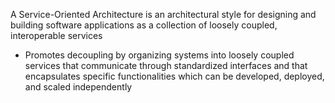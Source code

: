A Service-Oriented Architecture is an architectural style for designing and building software applications as a collection of loosely coupled, interoperable services

* Promotes decoupling by organizing systems into loosely coupled services that communicate through standardized interfaces and that encapsulates specific functionalities which can be developed, deployed, and scaled independently
